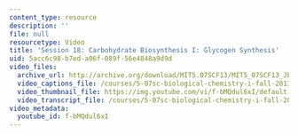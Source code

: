 ```yaml
---
content_type: resource
description: ''
file: null
resourcetype: Video
title: 'Session 18: Carbohydrate Biosynthesis I: Glycogen Synthesis'
uid: 5acc6c98-b7ed-a06f-089f-56e4848a9d9d
video_files:
  archive_url: http://archive.org/download/MIT5.07SCF13/MIT5_07SCF13_JE-Ses18_300k.mp4
  video_captions_file: /courses/5-07sc-biological-chemistry-i-fall-2013/f54a09b714c657bd96910761c7dfcafd_f-bMQdul6xI.vtt
  video_thumbnail_file: https://img.youtube.com/vi/f-bMQdul6xI/default.jpg
  video_transcript_file: /courses/5-07sc-biological-chemistry-i-fall-2013/6f898ba85f5f6a35e90d1ee8f25adedf_f-bMQdul6xI.pdf
video_metadata:
  youtube_id: f-bMQdul6xI
---
```

